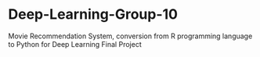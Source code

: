 # Deep-Learning-Group-10
Movie Recommendation System, conversion from R programming language to Python for Deep Learning Final Project
